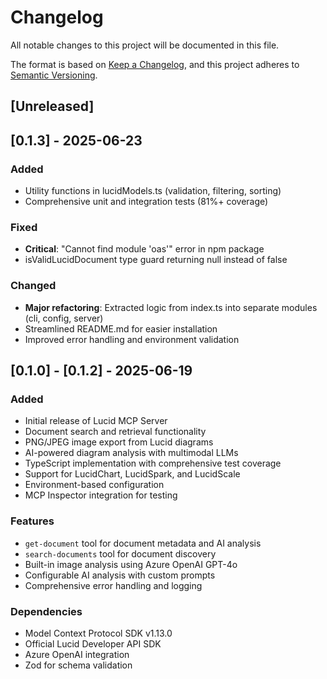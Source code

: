 # Changelog

All notable changes to this project will be documented in this file.

The format is based on [Keep a Changelog](https://keepachangelog.com/en/1.0.0/),
and this project adheres to [Semantic Versioning](https://semver.org/spec/v2.0.0.html).

## [Unreleased]

## [0.1.3] - 2025-06-23

### Added
- Utility functions in lucidModels.ts (validation, filtering, sorting)
- Comprehensive unit and integration tests (81%+ coverage)

### Fixed
- **Critical**: "Cannot find module 'oas'" error in npm package
- isValidLucidDocument type guard returning null instead of false

### Changed
- **Major refactoring**: Extracted logic from index.ts into separate modules (cli, config, server)
- Streamlined README.md for easier installation
- Improved error handling and environment validation

## [0.1.0] - [0.1.2] - 2025-06-19

### Added
- Initial release of Lucid MCP Server
- Document search and retrieval functionality
- PNG/JPEG image export from Lucid diagrams
- AI-powered diagram analysis with multimodal LLMs
- TypeScript implementation with comprehensive test coverage
- Support for LucidChart, LucidSpark, and LucidScale
- Environment-based configuration
- MCP Inspector integration for testing

### Features
- `get-document` tool for document metadata and AI analysis
- `search-documents` tool for document discovery
- Built-in image analysis using Azure OpenAI GPT-4o
- Configurable AI analysis with custom prompts
- Comprehensive error handling and logging

### Dependencies
- Model Context Protocol SDK v1.13.0
- Official Lucid Developer API SDK
- Azure OpenAI integration
- Zod for schema validation
